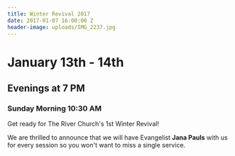```yaml
---
title: Winter Revival 2017
date: 2017-01-07 16:00:00 Z
header-image: uploads/IMG_2237.jpg
---
```


<h1 class="text-center">January 13th - 14th</h1>
<h2 class="text-center">Evenings at 7 PM</h2>
<h3 class="text-center">Sunday Morning 10:30 AM</h3>

<p class="large text-center">
Get ready for The River Church's 1st Winter Revival!
</p>
<p class="large text-center">
We are thrilled to announce that we will have Evangelist <strong>Jana Pauls</strong> with us for every session so you won't
want to miss a single service.
</p>